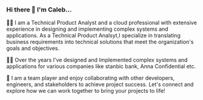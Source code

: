 ### Hi there 👋 I'm Caleb...

🧑‍💼 I am a Technical Product Analyst and a cloud  professional with extensive experience in designing and implementing complex systems and applications. As a Technical Product Analsyt,I specialize in translating business requirements into technical solutions that meet the organization's goals and objectives.

🐱‍👤 Over the years I've designed and Implemented complex systems and applications for various  companies like stanbic bank, Anna Confidential etc. 

🤝 I am a team player and enjoy collaborating with other developers, engineers, and stakeholders to achieve project success. Let's connect and explore how we can work together to bring your projects to life!
